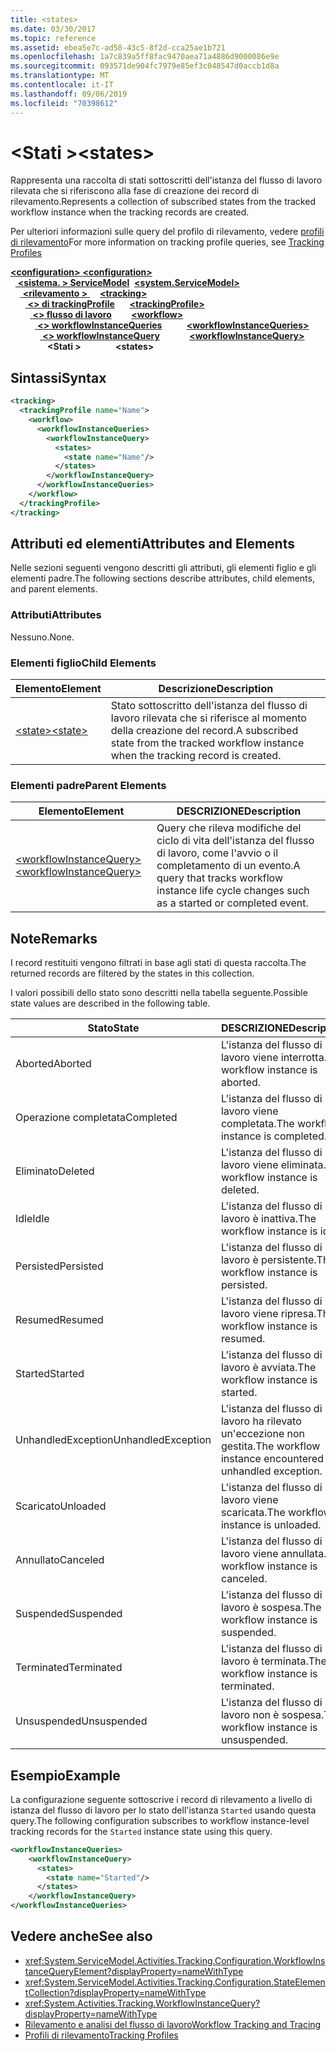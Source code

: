 ```yaml
---
title: <states>
ms.date: 03/30/2017
ms.topic: reference
ms.assetid: ebea5e7c-ad58-43c5-8f2d-cca25ae1b721
ms.openlocfilehash: 1a7c839a5ff8fac9470aea71a4886d9000086e9e
ms.sourcegitcommit: 093571de904fc7979e85ef3c048547d0accb1d8a
ms.translationtype: MT
ms.contentlocale: it-IT
ms.lasthandoff: 09/06/2019
ms.locfileid: "70398612"
---
```

# <a name="states"></a><span data-ttu-id="4303d-101">\<Stati ></span><span class="sxs-lookup"><span data-stu-id="4303d-101">\<states></span></span>
<span data-ttu-id="4303d-102">Rappresenta una raccolta di stati sottoscritti dell'istanza del flusso di lavoro rilevata che si riferiscono alla fase di creazione dei record di rilevamento.</span><span class="sxs-lookup"><span data-stu-id="4303d-102">Represents a collection of subscribed states from the tracked workflow instance when the tracking records are created.</span></span>  
  
 <span data-ttu-id="4303d-103">Per ulteriori informazioni sulle query del profilo di rilevamento, vedere [profili di rilevamento](../../../windows-workflow-foundation/tracking-profiles.md)</span><span class="sxs-lookup"><span data-stu-id="4303d-103">For more information on tracking profile queries, see [Tracking Profiles](../../../windows-workflow-foundation/tracking-profiles.md)</span></span>  
  
<span data-ttu-id="4303d-104">[ **\<configuration>** ](../configuration-element.md)</span><span class="sxs-lookup"><span data-stu-id="4303d-104">[**\<configuration>**](../configuration-element.md)</span></span>\
<span data-ttu-id="4303d-105">&nbsp;&nbsp;[ **\<sistema. > ServiceModel**](system-servicemodel-of-workflow.md)</span><span class="sxs-lookup"><span data-stu-id="4303d-105">&nbsp;&nbsp;[**\<system.ServiceModel>**](system-servicemodel-of-workflow.md)</span></span>\
<span data-ttu-id="4303d-106">&nbsp;&nbsp;&nbsp;&nbsp;[ **\<rilevamento >** ](tracking.md)</span><span class="sxs-lookup"><span data-stu-id="4303d-106">&nbsp;&nbsp;&nbsp;&nbsp;[**\<tracking>**](tracking.md)</span></span>\
<span data-ttu-id="4303d-107">&nbsp;&nbsp;&nbsp;&nbsp;&nbsp;&nbsp;[ **\<> di trackingProfile**](trackingprofile.md)</span><span class="sxs-lookup"><span data-stu-id="4303d-107">&nbsp;&nbsp;&nbsp;&nbsp;&nbsp;&nbsp;[**\<trackingProfile>**](trackingprofile.md)</span></span>\
<span data-ttu-id="4303d-108">&nbsp;&nbsp;&nbsp;&nbsp;&nbsp;&nbsp;&nbsp;&nbsp;[ **\<> flusso di lavoro**](workflow.md)</span><span class="sxs-lookup"><span data-stu-id="4303d-108">&nbsp;&nbsp;&nbsp;&nbsp;&nbsp;&nbsp;&nbsp;&nbsp;[**\<workflow>**](workflow.md)</span></span>\
<span data-ttu-id="4303d-109">&nbsp;&nbsp;&nbsp;&nbsp;&nbsp;&nbsp;&nbsp;&nbsp;&nbsp;&nbsp;[ **\<> workflowInstanceQueries**](workflowinstancequeries.md)</span><span class="sxs-lookup"><span data-stu-id="4303d-109">&nbsp;&nbsp;&nbsp;&nbsp;&nbsp;&nbsp;&nbsp;&nbsp;&nbsp;&nbsp;[**\<workflowInstanceQueries>**](workflowinstancequeries.md)</span></span>\
<span data-ttu-id="4303d-110">&nbsp;&nbsp;&nbsp;&nbsp;&nbsp;&nbsp;&nbsp;&nbsp;&nbsp;&nbsp;&nbsp;&nbsp;[ **\<> workflowInstanceQuery**](workflowinstancequery.md)</span><span class="sxs-lookup"><span data-stu-id="4303d-110">&nbsp;&nbsp;&nbsp;&nbsp;&nbsp;&nbsp;&nbsp;&nbsp;&nbsp;&nbsp;&nbsp;&nbsp;[**\<workflowInstanceQuery>**](workflowinstancequery.md)</span></span>\
<span data-ttu-id="4303d-111">&nbsp;&nbsp;&nbsp;&nbsp;&nbsp;&nbsp;&nbsp;&nbsp;&nbsp;&nbsp;&nbsp;&nbsp;&nbsp;&nbsp; **\<Stati >**</span><span class="sxs-lookup"><span data-stu-id="4303d-111">&nbsp;&nbsp;&nbsp;&nbsp;&nbsp;&nbsp;&nbsp;&nbsp;&nbsp;&nbsp;&nbsp;&nbsp;&nbsp;&nbsp;**\<states>**</span></span>  
  
## <a name="syntax"></a><span data-ttu-id="4303d-112">Sintassi</span><span class="sxs-lookup"><span data-stu-id="4303d-112">Syntax</span></span>  
  
```xml  
<tracking>
  <trackingProfile name="Name">
    <workflow>
      <workflowInstanceQueries>
        <workflowInstanceQuery>
          <states>
            <state name="Name"/>
          </states>
        </workflowInstanceQuery>
      </workflowInstanceQueries>
    </workflow>
  </trackingProfile>
</tracking>  
```  
  
## <a name="attributes-and-elements"></a><span data-ttu-id="4303d-113">Attributi ed elementi</span><span class="sxs-lookup"><span data-stu-id="4303d-113">Attributes and Elements</span></span>  
 <span data-ttu-id="4303d-114">Nelle sezioni seguenti vengono descritti gli attributi, gli elementi figlio e gli elementi padre.</span><span class="sxs-lookup"><span data-stu-id="4303d-114">The following sections describe attributes, child elements, and parent elements.</span></span>  
  
### <a name="attributes"></a><span data-ttu-id="4303d-115">Attributi</span><span class="sxs-lookup"><span data-stu-id="4303d-115">Attributes</span></span>  
 <span data-ttu-id="4303d-116">Nessuno.</span><span class="sxs-lookup"><span data-stu-id="4303d-116">None.</span></span>  
  
### <a name="child-elements"></a><span data-ttu-id="4303d-117">Elementi figlio</span><span class="sxs-lookup"><span data-stu-id="4303d-117">Child Elements</span></span>  
  
|<span data-ttu-id="4303d-118">Elemento</span><span class="sxs-lookup"><span data-stu-id="4303d-118">Element</span></span>|<span data-ttu-id="4303d-119">Descrizione</span><span class="sxs-lookup"><span data-stu-id="4303d-119">Description</span></span>|  
|-------------|-----------------|  
|[<span data-ttu-id="4303d-120">\<state></span><span class="sxs-lookup"><span data-stu-id="4303d-120">\<state></span></span>](states.md)|<span data-ttu-id="4303d-121">Stato sottoscritto dell'istanza del flusso di lavoro rilevata che si riferisce al momento della creazione del record.</span><span class="sxs-lookup"><span data-stu-id="4303d-121">A subscribed state from the tracked workflow instance when the tracking record is created.</span></span>|  
  
### <a name="parent-elements"></a><span data-ttu-id="4303d-122">Elementi padre</span><span class="sxs-lookup"><span data-stu-id="4303d-122">Parent Elements</span></span>  
  
|<span data-ttu-id="4303d-123">Elemento</span><span class="sxs-lookup"><span data-stu-id="4303d-123">Element</span></span>|<span data-ttu-id="4303d-124">DESCRIZIONE</span><span class="sxs-lookup"><span data-stu-id="4303d-124">Description</span></span>|  
|-------------|-----------------|  
|[<span data-ttu-id="4303d-125">\<workflowInstanceQuery></span><span class="sxs-lookup"><span data-stu-id="4303d-125">\<workflowInstanceQuery></span></span>](workflowinstancequery.md)|<span data-ttu-id="4303d-126">Query che rileva modifiche del ciclo di vita dell'istanza del flusso di lavoro, come l'avvio o il completamento di un evento.</span><span class="sxs-lookup"><span data-stu-id="4303d-126">A query that tracks workflow instance life cycle changes such as a started or completed event.</span></span>|  
  
## <a name="remarks"></a><span data-ttu-id="4303d-127">Note</span><span class="sxs-lookup"><span data-stu-id="4303d-127">Remarks</span></span>  
 <span data-ttu-id="4303d-128">I record restituiti vengono filtrati in base agli stati di questa raccolta.</span><span class="sxs-lookup"><span data-stu-id="4303d-128">The returned records are filtered by the states in this collection.</span></span>  
  
 <span data-ttu-id="4303d-129">I valori possibili dello stato sono descritti nella tabella seguente.</span><span class="sxs-lookup"><span data-stu-id="4303d-129">Possible state values are described in the following table.</span></span>  
  
|<span data-ttu-id="4303d-130">Stato</span><span class="sxs-lookup"><span data-stu-id="4303d-130">State</span></span>|<span data-ttu-id="4303d-131">DESCRIZIONE</span><span class="sxs-lookup"><span data-stu-id="4303d-131">Description</span></span>|  
|-----------|-----------------|  
|<span data-ttu-id="4303d-132">Aborted</span><span class="sxs-lookup"><span data-stu-id="4303d-132">Aborted</span></span>|<span data-ttu-id="4303d-133">L'istanza del flusso di lavoro viene interrotta.</span><span class="sxs-lookup"><span data-stu-id="4303d-133">The workflow instance is aborted.</span></span>|  
|<span data-ttu-id="4303d-134">Operazione completata</span><span class="sxs-lookup"><span data-stu-id="4303d-134">Completed</span></span>|<span data-ttu-id="4303d-135">L'istanza del flusso di lavoro viene completata.</span><span class="sxs-lookup"><span data-stu-id="4303d-135">The workflow instance is completed.</span></span>|  
|<span data-ttu-id="4303d-136">Eliminato</span><span class="sxs-lookup"><span data-stu-id="4303d-136">Deleted</span></span>|<span data-ttu-id="4303d-137">L'istanza del flusso di lavoro viene eliminata.</span><span class="sxs-lookup"><span data-stu-id="4303d-137">The workflow instance is deleted.</span></span>|  
|<span data-ttu-id="4303d-138">Idle</span><span class="sxs-lookup"><span data-stu-id="4303d-138">Idle</span></span>|<span data-ttu-id="4303d-139">L'istanza del flusso di lavoro è inattiva.</span><span class="sxs-lookup"><span data-stu-id="4303d-139">The workflow instance is idle.</span></span>|  
|<span data-ttu-id="4303d-140">Persisted</span><span class="sxs-lookup"><span data-stu-id="4303d-140">Persisted</span></span>|<span data-ttu-id="4303d-141">L'istanza del flusso di lavoro è persistente.</span><span class="sxs-lookup"><span data-stu-id="4303d-141">The workflow instance is persisted.</span></span>|  
|<span data-ttu-id="4303d-142">Resumed</span><span class="sxs-lookup"><span data-stu-id="4303d-142">Resumed</span></span>|<span data-ttu-id="4303d-143">L'istanza del flusso di lavoro viene ripresa.</span><span class="sxs-lookup"><span data-stu-id="4303d-143">The workflow instance is resumed.</span></span>|  
|<span data-ttu-id="4303d-144">Started</span><span class="sxs-lookup"><span data-stu-id="4303d-144">Started</span></span>|<span data-ttu-id="4303d-145">L'istanza del flusso di lavoro è avviata.</span><span class="sxs-lookup"><span data-stu-id="4303d-145">The workflow instance is started.</span></span>|  
|<span data-ttu-id="4303d-146">UnhandledException</span><span class="sxs-lookup"><span data-stu-id="4303d-146">UnhandledException</span></span>|<span data-ttu-id="4303d-147">L'istanza del flusso di lavoro ha rilevato un'eccezione non gestita.</span><span class="sxs-lookup"><span data-stu-id="4303d-147">The workflow instance encountered an unhandled exception.</span></span>|  
|<span data-ttu-id="4303d-148">Scaricato</span><span class="sxs-lookup"><span data-stu-id="4303d-148">Unloaded</span></span>|<span data-ttu-id="4303d-149">L'istanza del flusso di lavoro viene scaricata.</span><span class="sxs-lookup"><span data-stu-id="4303d-149">The workflow instance is unloaded.</span></span>|  
|<span data-ttu-id="4303d-150">Annullato</span><span class="sxs-lookup"><span data-stu-id="4303d-150">Canceled</span></span>|<span data-ttu-id="4303d-151">L'istanza del flusso di lavoro viene annullata.</span><span class="sxs-lookup"><span data-stu-id="4303d-151">The workflow instance is canceled.</span></span>|  
|<span data-ttu-id="4303d-152">Suspended</span><span class="sxs-lookup"><span data-stu-id="4303d-152">Suspended</span></span>|<span data-ttu-id="4303d-153">L'istanza del flusso di lavoro è sospesa.</span><span class="sxs-lookup"><span data-stu-id="4303d-153">The workflow instance is suspended.</span></span>|  
|<span data-ttu-id="4303d-154">Terminated</span><span class="sxs-lookup"><span data-stu-id="4303d-154">Terminated</span></span>|<span data-ttu-id="4303d-155">L'istanza del flusso di lavoro è terminata.</span><span class="sxs-lookup"><span data-stu-id="4303d-155">The workflow instance is terminated.</span></span>|  
|<span data-ttu-id="4303d-156">Unsuspended</span><span class="sxs-lookup"><span data-stu-id="4303d-156">Unsuspended</span></span>|<span data-ttu-id="4303d-157">L'istanza del flusso di lavoro non è sospesa.</span><span class="sxs-lookup"><span data-stu-id="4303d-157">The workflow instance is unsuspended.</span></span>|  
  
## <a name="example"></a><span data-ttu-id="4303d-158">Esempio</span><span class="sxs-lookup"><span data-stu-id="4303d-158">Example</span></span>  
 <span data-ttu-id="4303d-159">La configurazione seguente sottoscrive i record di rilevamento a livello di istanza del flusso di lavoro per lo stato dell'istanza `Started` usando questa query.</span><span class="sxs-lookup"><span data-stu-id="4303d-159">The following configuration subscribes to workflow instance-level tracking records for the `Started` instance state using this query.</span></span>  
  
```xml  
<workflowInstanceQueries>  
    <workflowInstanceQuery>  
      <states>  
        <state name="Started"/>  
      </states>  
    </workflowInstanceQuery>  
</workflowInstanceQueries>  
```  
  
## <a name="see-also"></a><span data-ttu-id="4303d-160">Vedere anche</span><span class="sxs-lookup"><span data-stu-id="4303d-160">See also</span></span>

- <xref:System.ServiceModel.Activities.Tracking.Configuration.WorkflowInstanceQueryElement?displayProperty=nameWithType>
- <xref:System.ServiceModel.Activities.Tracking.Configuration.StateElementCollection?displayProperty=nameWithType>
- <xref:System.Activities.Tracking.WorkflowInstanceQuery?displayProperty=nameWithType>
- [<span data-ttu-id="4303d-161">Rilevamento e analisi del flusso di lavoro</span><span class="sxs-lookup"><span data-stu-id="4303d-161">Workflow Tracking and Tracing</span></span>](../../../windows-workflow-foundation/workflow-tracking-and-tracing.md)
- [<span data-ttu-id="4303d-162">Profili di rilevamento</span><span class="sxs-lookup"><span data-stu-id="4303d-162">Tracking Profiles</span></span>](../../../windows-workflow-foundation/tracking-profiles.md)
